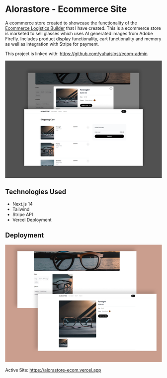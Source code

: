 # Alorastore - Ecommerce Site
A ecommerce store created to showcase the functionality of the [Ecommerce Logistics Builder](https://github.com/yuhaislost/ecom-admin) that I have created. This is a ecommerce store is marketed to sell glasses which uses AI generated images from Adobe Firefly. Includes product display functionality, cart functionality and memory as well as integration with Stripe for payment.

This project is linked with: https://github.com/yuhaislost/ecom-admin

![](https://github.com/yuhaislost/ecom-alorastore/blob/master/resources/project_description/images/2.png?raw=true)

## Technologies Used

 - Next.js 14
 - Tailwind
 - Stripe API
 - Vercel Deployment

## Deployment

![](https://github.com/yuhaislost/ecom-alorastore/blob/master/resources/project_description/images/1.png?raw=true)

Active Site: https://alorastore-ecom.vercel.app
